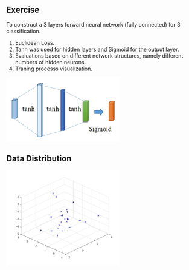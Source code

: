 ## Exercise
To construct a 3 layers forward neural network (fully connected) for 3 classification.
1. Euclidean Loss.
2. Tanh was used for hidden layers and Sigmoid for the output layer.
3. Evaluations based on different network structures, namely different numbers of hidden neurons.
4. Traning processs visualization.
<img src="./structure.jpg" width="300" height="170" />

## Data Distribution
<img src="./img/distribution.jpg" width="300" height="250" />
